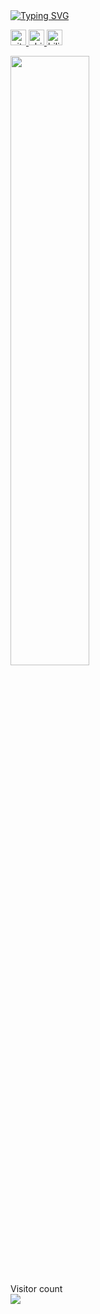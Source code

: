 
<a href="https://github.com/HuiiJi">
	<img src="https://readme-typing-svg.demolab.com?font=Georgia&size=20&duration=2000&pause=200&multiline=true&width=500&height=50&lines=大风越狠，我心越荡;" alt="Typing SVG" />
</a>
<!-- <p align="right"> 
	<img src="https://pic.imgdb.cn/item/6485d9c31ddac507cc29c26a.jpg" />
</p> -->
<p align="left">

<p> 
<a href="https://github.com/HuiiJi"> 
    <img src="https://komarev.com/ghpvc/?username=HuiiJi&color=blue" height="25px" alt="github follow" /> 
</a>
	
<a href="https://www.zhihu.com/people/zhi-bu-ke-wei-he-bi-wei-zhi">
    <img src="https://pic.imgdb.cn/item/65560636c458853aeff1c187.png" height="25px" alt="zhihu" />
</a>
<a href="https://b23.tv/A6QrrEt">
    <img src="https://img.shields.io/badge/bilibili-0079FF.svg?style=plastic&logo=bilibili&logoColor=white" height="25px" alt="bilibili" /></a>

</p> 

<img style="width: 50%" align="medium" src="https://github-readme-stats.vercel.app/api?username=HuiiJi&show_icons=true&hide_border=true&count_private=true" />

<p align="left"> 
  Visitor count<br>
  <img src="https://profile-counter.glitch.me/HuiiJi/count.svg" />
</p>


